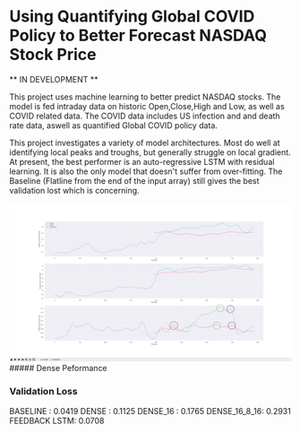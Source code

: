 # Using Quantifying Global COVID Policy to Better Forecast NASDAQ Stock Price

** IN DEVELOPMENT **

This project uses machine learning to better predict NASDAQ stocks. The model is fed intraday data on historic Open,Close,High and Low, as well as COVID related data. The COVID data includes US infection and and death rate data, aswell as quantified Global COVID policy data.

This project investigates a variety of model architectures. Most do well at identifying local peaks and troughs, but generally struggle on local gradient. At present, the best performer is an auto-regressive LSTM with residual learning. It is also the only model that doesn't suffer from over-fitting. The Baseline (Flatline from the end of the input array) still gives the best validation lost which is concerning.
 
 <img src = "https://github.com/AnnonymousRacoon/-Users-Ali-Documents-ML_Covid_NASDAQ_Forecasting/blob/main/DENSE.png">
##### Dense Peformance


### Validation Loss

BASELINE    : 0.0419
DENSE       : 0.1125
DENSE_16    : 0.1765
DENSE_16_8_16: 0.2931
FEEDBACK LSTM: 0.0708

